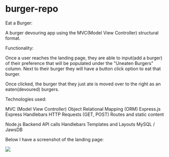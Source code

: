 # burger-repo


Eat a Burger:

A burger devouring app using the MVC(Model View Controller) structural format.

Functionality:

Once a user reaches the landing page, they are able to input(add a burger) of their preference that will be populated under the "Uneaten Burgers" column. 
Next to their burger they will have a button click option to eat that burger.

Once clicked, the burger that they just ate is moved over to the right as an eaten(devoured) burgers.


Technologies used:

MVC (Model View Controller) 
Object Relational Mapping (ORM)
Express.js
Express Handlebars 
HTTP Requests (GET, POST)
Routes and static content

Node.js
Backend API calls
Handlebars Templates and Layouts
MySQL / JawsDB


Below I have a screenshot of the landing page:

![]("public/assets/Images/Landingpageimg.png)
